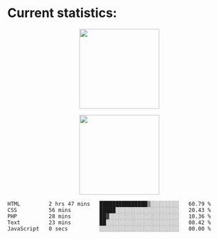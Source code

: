 
  # Current statistics:


<p align="center">
  <img height="180em" align="center" src="https://github-readme-stats.vercel.app/api?username=KZvilla&show_icons=true&hide_border=true&count_private=true&include_all_commits=true&theme=blue-green" /> 
</p>
<p align="center">
  <img height="180em"src="https://github-readme-stats.vercel.app/api/top-langs/?username=kzvilla" />
</p>

<p align="center">
</p>

<!--START_SECTION:waka-->

```text
HTML         2 hrs 47 mins   ███████████████▒░░░░░░░░░   60.79 %
CSS          56 mins         █████░░░░░░░░░░░░░░░░░░░░   20.43 %
PHP          28 mins         ██▓░░░░░░░░░░░░░░░░░░░░░░   10.36 %
Text         23 mins         ██░░░░░░░░░░░░░░░░░░░░░░░   08.42 %
JavaScript   0 secs          ░░░░░░░░░░░░░░░░░░░░░░░░░   00.00 %
```

<!--END_SECTION:waka-->
